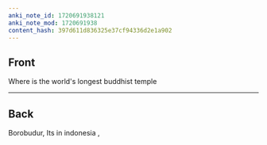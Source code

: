 ```yaml
---
anki_note_id: 1720691938121
anki_note_mod: 1720691938
content_hash: 397d611d836325e37cf94336d2e1a902
---
```


## Front

Where is the world's longest buddhist temple

<hr/>

## Back

Borobudur, Its in indonesia ,